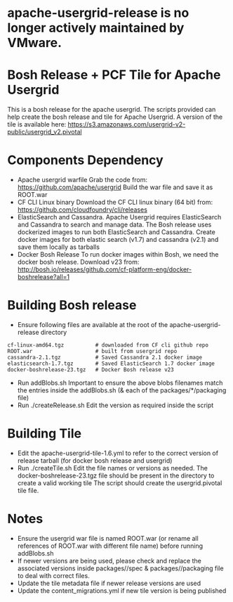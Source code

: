 # apache-usergrid-release is no longer actively maintained by VMware.

# Bosh Release + PCF Tile for Apache Usergrid

This is a bosh release for the apache usergrid. The scripts provided can help create the bosh release and tile for Apache Usergrid.
A version of the tile is available here: https://s3.amazonaws.com/usergrid-v2-public/usergrid_v2.pivotal

# Components Dependency
* Apache usergrid warfile
  Grab the code from: https://github.com/apache/usergrid
  Build the war file and save it as ROOT.war 
* CF CLI Linux binary
  Download the CF CLI linux binary (64 bit) from: https://github.com/cloudfoundry/cli/releases
* ElasticSearch and Cassandra. 
  Apache Usergrid requires ElasticSearch and Cassandra to search and manage data.
  The Bosh release uses dockerized images to run both ElasticSearch and Cassandra.
  Create docker images for both elastic search (v1.7) and cassandra (v2.1) and save them locally as tarballs
* Docker Bosh Release
  To run docker images within Bosh, we need the docker bosh release.
  Download v23 from: http://bosh.io/releases/github.com/cf-platform-eng/docker-boshrelease?all=1

# Building Bosh release
* Ensure following files are available at the root of the apache-usergrid-release directory
```
cf-linux-amd64.tgz          # downloaded from CF cli github repo
ROOT.war                    # built from usergrid repo
cassandra-2.1.tgz           # Saved Cassandra 2.1 docker image 
elasticsearch-1.7.tgz       # Saved ElasticSearch 1.7 docker image 
docker-boshrelease-23.tgz   # Docker Bosh release v23
```
* Run addBlobs.sh
  Important to ensure the above blobs filenames match the entries inside the addBlobs.sh (& each of the packages/*/packaging file)
* Run ./createRelease.sh
  Edit the version as required inside the script
# Building Tile
* Edit the apache-usergrid-tile-1.6.yml to refer to the correct version of release tarball (for docker bosh release and usergrid)
* Run ./createTile.sh
  Edit the file names or versions as needed.
  The docker-boshrelease-23.tgz file should be present in the directory to create a valid working tile
  The script should create the usergrid.pivotal tile file.

# Notes
* Ensure the usergrid war file is named ROOT.war (or rename all references of ROOT.war with different file name) before running addBlobs.sh
* If newer versions are being used, please check and replace the associated versions inside packages/<package-name>/spec & packages/<packagge-name>/packaging file to deal with correct files.
* Update the tile metadata file if newer release versions are used
* Update the content_migrations.yml if new tile version is being published
